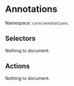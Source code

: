 # Annotations

Namespace: `core/annotations`.

## Selectors

<!-- START TOKEN(Autogenerated selectors) -->

Nothing to document.


<!-- END TOKEN(Autogenerated selectors) -->

## Actions

<!-- START TOKEN(Autogenerated actions) -->

Nothing to document.

<!-- END TOKEN(Autogenerated actions) -->
